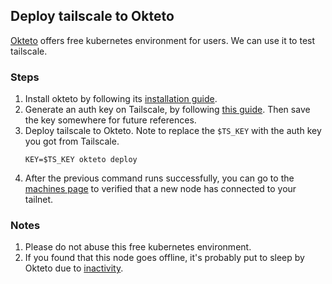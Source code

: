 ## Deploy tailscale to Okteto

[Okteto](https://cloud.okteto.com/) offers free kubernetes environment for
users. We can use it to test tailscale.

### Steps

1. Install okteto by following its
   [installation guide](https://www.okteto.com/docs/getting-started/).
2. Generate an auth key on Tailscale, by following
   [this guide](https://tailscale.com/kb/1185/kubernetes/#setup). Then save the
   key somewhere for future references.
3. Deploy tailscale to Okteto. Note to replace the `$TS_KEY` with the auth key
   you got from Tailscale.
   ```shell
   KEY=$TS_KEY okteto deploy
   ```
4. After the previous command runs successfully, you can go to the
   [machines page](https://login.tailscale.com/admin/machines) to verified that
   a new node has connected to your tailnet.

### Notes

1. Please do not abuse this free kubernetes environment.
2. If you found that this node goes offline, it's probably put to sleep by
   Okteto due to
   [inactivity](https://www.okteto.com/docs/administration/cleanup/).
